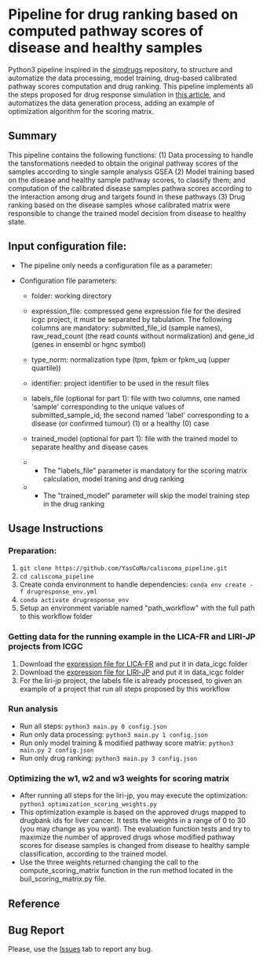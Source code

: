 # Pipeline for drug ranking based on computed pathway scores of disease and healthy samples

Python3 pipeline inspired in the [simdrugs](https://github.com/sepehrgolriz/simdrugs/tree/main) repository, to structure and automatize the data processing, model training, drug-based calibrated pathway scores computation and drug ranking. This pipeline implements all the steps proposed for drug response simulation in [this article](https://www.nature.com/articles/s41540-021-00199-1#Sec8), and automatizes the data generation process, adding an example of optimization algorithm for the scoring matrix.

## Summary

This pipeline contains the following functions: 
(1) Data processing to handle the tansformations needed to obtain the original pathway scores of the samples according to single sample analysis GSEA
(2) Model training based on the disease and healthy sample pathway scores, to classify them; and computation of the calibrated disease samples pathwa scores according to the interaction among drug and targets found in these pathways
(3) Drug ranking based on the disease samples whose calibrated matrix were responsible to change the trained model decision from disease to healthy state.
            
## Input configuration file:
* The pipeline only needs a configuration file as a parameter:
- Configuration file parameters:
    - folder: working directory
    - expression_file: compressed gene expression file for the desired icgc project, it must be separated by tabulation. The following columns are mandatory: submitted_file_id (sample names), raw_read_count (the read counts without normalization) and gene_id (genes in ensembl or hgnc symbol)
    - type_norm: normalization type (tpm, fpkm or fpkm_uq (upper quartile))
    - identifier: project identifier to be used in the result files
    - labels_file (optional for part 1): file with two columns, one named 'sample' corresponding to the unique values of submitted_sample_id; the second named 'label' corresponding to a disease (or confirmed tumour) (1) or a healthy (0) case
    - trained_model (optional for part 1): file with the trained model to separate healthy and disease cases
    
    - * The "labels_file" parameter is mandatory for the scoring matrix calculation, model traning and drug ranking 
    - * The "trained_model" parameter will skip the model training step in the drug ranking
    
## Usage Instructions
### Preparation:
1. ````git clone https://github.com/YasCoMa/caliscoma_pipeline.git````
2. ````cd caliscoma_pipeline````
3. Create conda environment to handle dependencies: ````conda env create -f drugresponse_env.yml````
4. ````conda activate drugresponse_env````
5. Setup an environment variable named "path_workflow" with the full path to this workflow folder

### Getting data for the running example in the LICA-FR and LIRI-JP projects from ICGC
1. Download the [expression file for LICA-FR](https://dcc.icgc.org/api/v1/download?fn=/current/Projects/LICA-FR/exp_seq.LICA-FR.tsv.gz) and put it in data_icgc folder
2. Download the [expression file for LIRI-JP](https://dcc.icgc.org/api/v1/download?fn=/current/Projects/LIRI-JP/exp_seq.LIRI-JP.tsv.gz) and put it in data_icgc folder
3. For the liri-jp project, the labels file is already processed, to given an example of a project that run all steps proposed by this workflow

### Run analysis
- Run all steps: ````python3 main.py 0 config.json````
- Run only data processing: ````python3 main.py 1 config.json````
- Run only model training & modified pathway score matrix: ````python3 main.py 2 config.json````
- Run only drug ranking: ````python3 main.py 3 config.json````

### Optimizing the w1, w2 and w3 weights for scoring matrix
- After running all steps for the liri-jp, you may execute the optimization: ````python3 optimization_scoring_weights.py````
- This optimization example is based on the approved drugs mapped to drugbank ids for liver cancer. It tests the weights in a range of 0 to 30 (you may change as you want). The evaluation function tests and try to maximize the number of approved drugs whose modified pathway scores for disease samples is changed from disease to healthy sample classification, according to the trained model.
- Use the three weights returned changing the call to the compute_scoring_matrix function in the run method located in the buil_scoring_matrix.py file.

## Reference

## Bug Report
Please, use the [Issues](https://github.com/YasCoMa/caliscoma_pipeline/issues) tab to report any bug.
